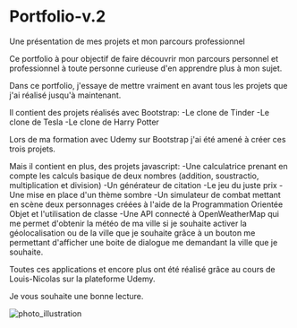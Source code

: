 # Portfolio-v.2
Une présentation de mes projets et mon parcours professionnel

Ce portfolio à pour objectif de faire découvrir mon parcours personnel et professionnel à toute personne curieuse d'en apprendre plus à mon sujet.

Dans ce portfolio, j'essaye de mettre vraiment en avant tous les projets que j'ai réalisé jusqu'à maintenant.

Il contient des projets réalisés avec Bootstrap:
    -Le clone de Tinder
    -Le clone de Tesla
    -Le clone de Harry Potter

Lors de ma formation avec Udemy sur Bootstrap j'ai été amené à créer ces trois projets.

Mais il contient en plus, des projets javascript:
    -Une calculatrice prenant en compte les calculs basique de deux nombres (addition, soustractio, multiplication et division)
    -Un générateur de citation
    -Le jeu du juste prix
    -Une mise en place d'un thème sombre
    -Un simulateur de combat mettant en scène deux personnages créées à l'aide de la Programmation Orientée Objet et l'utilisation de classe
    -Une API connecté à OpenWeatherMap qui me permet d'obtenir la météo de ma ville si je souhaite activer la géolocalisation ou de la ville que je souhaite grâce à un bouton me permettant d'afficher une boite de dialogue me demandant la ville que je souhaite.

Toutes ces applications et encore plus ont été réalisé grâce au cours de Louis-Nicolas sur la plateforme Udemy.

Je vous souhaite une bonne lecture.

![photo_illustration](https://user-images.githubusercontent.com/61229701/140501701-2bb14253-d1ba-4040-87f3-5a162e733e95.jpg)
